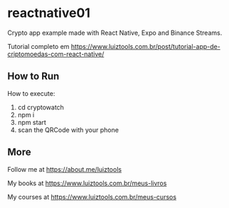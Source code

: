 # reactnative01

Crypto app example made with React Native, Expo and Binance Streams.

Tutorial completo em https://www.luiztools.com.br/post/tutorial-app-de-criptomoedas-com-react-native/

## How to Run

How to execute:
1. cd cryptowatch
2. npm i
3. npm start
4. scan the QRCode with your phone

## More

Follow me at https://about.me/luiztools

My books at https://www.luiztools.com.br/meus-livros

My courses at https://www.luiztools.com.br/meus-cursos